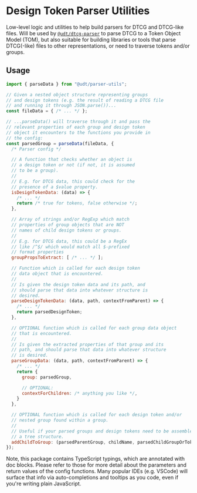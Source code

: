 # Design Token Parser Utilities

Low-level logic and utilities to help build parsers for DTCG and DTCG-like files. Will be used by [`@udt/dtcg-parser`](../dtcg-parser/) to parse DTCG to a Token Object Model (TOM), but also suitable for building libraries or tools that parse DTCG(-like) files to other representations, or need to traverse tokens and/or groups.

## Usage

```js
import { parseData } from "@udt/parser-utils";

// Given a nested object structure representing groups
// and design tokens (e.g. the result of reading a DTCG file
// and running it through JSON.parse())...
const fileData = { /* ... */ };

// ...parseData() will traverse through it and pass the
// relevant properties of each group and design token
// object it encounters to the functions you provide in
// the config:
const parsedGroup = parseData(fileData, {
  /* Parser config */

  // A function that checks whether an object is
  // a design token or not (if not, it is assumed
  // to be a group).
  //
  // E.g. for DTCG data, this could check for the
  // presence of a $value property.
  isDesignTokenData: (data) => {
    /* ... */
    return /* true for tokens, false otherwise */;
  },

  // Array of strings and/or RegExp which match
  // properties of group objects that are NOT
  // names of child design tokens or groups.
  //
  // E.g. for DTCG data, this could be a RegEx
  // like /^$/ which would match all $-prefixed
  // format properties
  groupPropsToExtract: [ /* ... */ ];

  // Function which is called for each design token
  // data object that is encountered.
  //
  // Is given the design token data and its path, and
  // should parse that data into whatever structure is
  // desired.
  parseDesignTokenData: (data, path, contextFromParent) => {
    /* ... */
    return parsedDesignToken;
  },

  // OPTIONAL function which is called for each group data object
  // that is encountered.
  //
  // Is given the extracted properties of that group and its
  // path, and should parse that data into whatever structure
  // is desired.
  parseGroupData: (data, path, contextFromParent) => {
    /* ... */
    return {
      group: parsedGroup,

      // OPTIONAL:
      contextForChildren: /* anything you like */,
    }
  },

  // OPTIONAL function which is called for each design token and/or
  // nested group found within a group.
  //
  // Useful if your parsed groups and design tokens need to be assembled into
  // a tree structure.
  addChildToGroup: (parsedParentGroup, childName, parsedChildGroupOrToken) => { /*... */ },
});
```

Note, this package contains TypeScript typings, which are annotated with doc blocks. Please refer to those for more
detail about the parameters and return values of the config
functions. Many popular IDEs (e.g. VSCode) will surface that
info via auto-completions and tooltips as you code, even if
you're writing plain JavaScript.

